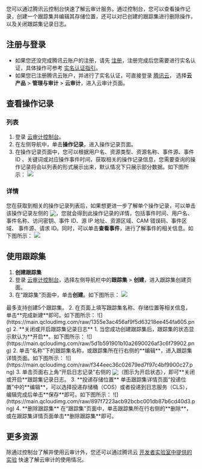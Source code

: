 您可以通过腾讯云控制台快速了解云审计服务。通过控制台，您可以查看操作记录，创建一个跟踪集并编辑其存储位置，还可以对已创建的跟踪集进行删除操作，以及关闭跟踪集记录日志。

 
## 注册与登录
- 如果您还没完成腾讯云账户的注册，请先 [注册](https://cloud.tencent.com/register?s_url=https%3A%2F%2Fcloud.tencent.com%2F%3FfromSource%3Dgwzcw.184926.184926.184926%26gclid%3DEAIaIQobChMIoaGVwcT21gIVFSNoCh3VxAi-EAAYASAAEgId7PD_BwE)，注册完成后您需要进行实名认证，具体操作可参考 [实名认证指引](https://cloud.tencent.com/document/product/378/3629)。
- 如果您已注册腾讯云账户，并进行了实名认证，可直接登录 [腾讯云](https://console.cloud.tencent.com/)， 选择**云产品** > **管理与审计** > **云审计**，进入云审计页面。
 
##  查看操作记录
### 列表
1. 登录 [云审计控制台](https://console.cloud.tencent.com/cloudaudit)。
2. 在左侧导航中，单击**操作记录**，进入操作记录页面。
3. 在操作记录页面中，您可以根据用户名、资源类型、资源名称、事件源、事件 ID 、关键词或对应操作事件时间，获取相关的操作记录信息，您需要查询的操作记录将会以列表的形式展示出来，默认情况下只展示部分数据。如下图所示：
![](https://main.qcloudimg.com/raw/84f9f8a98b9ba159b6186027d0680bac.png)

### 详情
您在获取到相关的操作记录列表后，如果想更进一步了解单个操作记录，可以单击该操作记录左侧的 <img src="https://main.qcloudimg.com/raw/be1649be0251749641c35e81db22535e.png" style="margin:-3px 0px;">，您就会得到此操作记录的详情，包括事件时间、用户名、事件名称、访问密钥、事件 ID、源 IP 地址、资源区域、CAM 错误码、事件区域、 事件源、请求 ID。同时，可以单击**查看事件**，进行了解事件的相关信息。如下图所示：
![](https://main.qcloudimg.com/raw/76fa54d6f5dd097218311dcae7b4e147.png)

## 使用跟踪集
1. **创建跟踪集**
 1. 登录 [云审计控制台](https://console.cloud.tencent.com/cloudaudit)，选择左侧导航栏中的**跟踪集** > **创建**，进入跟踪集创建页面。 
 2. 在“跟踪集”页面中，单击**创建**。如下图所示：
![](https://main.qcloudimg.com/raw/af55c793d8045210b777fde74bb3b486.png)
<dx-alert infotype="notice" title="">
最多支持创建5个跟踪集。
</dx-alert>
 2. 在页面上填写跟踪集名称、存储位置等相关信息，单击**完成新建**即可。如下图所示：
![](https://main.qcloudimg.com/raw/1355e3ac456af9f5d63218ee454fa605.png)
2. **关闭或开启跟踪集记录日志**
 1. 当您成功创建跟踪集后，跟踪集的状态显示默认为**开启**。如下图所示：
![](https://main.qcloudimg.com/raw/5d1b591901b10a2690026af3c6f79902.png)
 2.  单击“名称”下的跟踪集名称，或跟踪集所在行右侧的**编辑**，进入跟踪集详情页面。如下图所示：
![](https://main.qcloudimg.com/raw/f344eec36c02679ed7f97c4bf9900c27.png)
 3.  单击页面右上角“开启日志记录”右侧的 <img src="https://main.qcloudimg.com/raw/9d9892843390a003afe42d52123fd500.png" style="margin:-3px 0px">（图示为开启状态），即可**关闭或开启**跟踪集记录日志。
3. **投递存储位置**
单击跟踪集详情页面“投递位置”中的**编辑**，可以选择投递存储桶（COS）或者投递到日志服务（CLS），编辑完成后单击**保存**即可。如下图所示：
![](https://main.qcloudimg.com/raw/897f7223acb92bcbc001db87b6cd40d3.png)
4. **删除跟踪集**
在“跟踪集”页面中，单击跟踪集所在行右侧的**删除**，或在跟踪集详情页面单击**删除跟踪集**即可。

## 更多资源

除通过控制台了解并使用云审计外，您还可以通过腾讯云 [开发者实验室中提供的实验](https://cloud.tencent.com/developer/labs/lab/10328) 快速了解云审计的使用情况。
